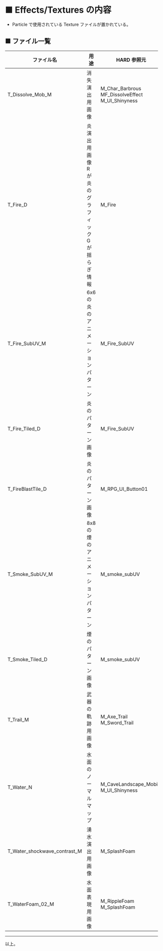 # ■ Effects/Textures の内容
* Particle で使用されている Texture ファイルが置かれている。

## ■ ファイル一覧

| ファイル名 | 用途 | HARD 参照元 | SOFT 参照元 |
| ----- | ----- | ----- | ----- |
| T_Dissolve_Mob_M | 消失演出用画像 | M_Char_Barbrous<br>MF_DissolveEffect<br>M_UI_Shinyness | CharM_Gruntling<br>CharM_Gruntling_Avalanche |
| T_Fire_D | 炎演出用画像<br>R が炎のグラフィック<br>G が揺らぎ情報 | M_Fire |  |
| T_Fire_SubUV_M | 6x6 の炎のアニメーションパターン | M_Fire_SubUV |  |
| T_Fire_Tiled_D | 炎のパターン画像 | M_Fire_SubUV |  |
| T_FireBlastTile_D | 炎のパターン画像 | M_RPG_UI_Button01 |  |
| T_Smoke_SubUV_M | 8x8 の煙のアニメーションパターン | M_smoke_subUV |  |
| T_Smoke_Tiled_D | 煙のパターン画像 | M_smoke_subUV |  |
| T_Trail_M | 武器の軌跡用画像 | M_Axe_Trail<br>M_Sword_Trail |  |
| T_Water_N | 水面のノーマルマップ | M_CaveLandscape_Mobile<br>M_UI_Shinyness |  |
| T_Water_shockwave_contrast_M | 湧水演出用画像 | M_SplashFoam |  |
| T_WaterFoam_02_M | 水面表現用画像 | M_RippleFoam<br>M_SplashFoam |  |

----
以上。
